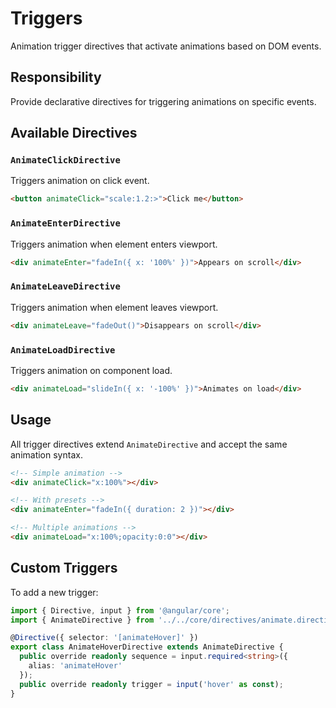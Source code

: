 # Triggers

Animation trigger directives that activate animations based on DOM events.

## Responsibility

Provide declarative directives for triggering animations on specific events.

## Available Directives

### `AnimateClickDirective`
Triggers animation on click event.

```html
<button animateClick="scale:1.2:>">Click me</button>
```

### `AnimateEnterDirective`
Triggers animation when element enters viewport.

```html
<div animateEnter="fadeIn({ x: '100%' })">Appears on scroll</div>
```

### `AnimateLeaveDirective`
Triggers animation when element leaves viewport.

```html
<div animateLeave="fadeOut()">Disappears on scroll</div>
```

### `AnimateLoadDirective`
Triggers animation on component load.

```html
<div animateLoad="slideIn({ x: '-100%' })">Animates on load</div>
```

## Usage

All trigger directives extend `AnimateDirective` and accept the same animation syntax.

```html
<!-- Simple animation -->
<div animateClick="x:100%"></div>

<!-- With presets -->
<div animateEnter="fadeIn({ duration: 2 })"></div>

<!-- Multiple animations -->
<div animateLoad="x:100%;opacity:0:0"></div>
```

## Custom Triggers

To add a new trigger:

```typescript
import { Directive, input } from '@angular/core';
import { AnimateDirective } from '../../core/directives/animate.directive';

@Directive({ selector: '[animateHover]' })
export class AnimateHoverDirective extends AnimateDirective {
  public override readonly sequence = input.required<string>({ 
    alias: 'animateHover' 
  });
  public override readonly trigger = input('hover' as const);
}
```
